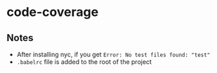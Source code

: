 # code-coverage


## Notes
- After installing nyc, if you get `Error: No test files found: "test"`
- `.babelrc` file is added to the root of the project